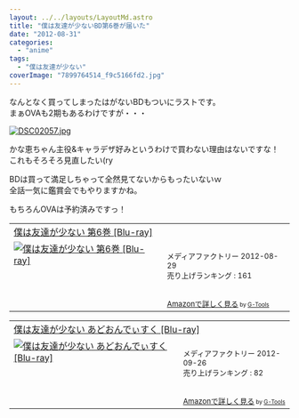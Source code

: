```yaml
---
layout: ../../layouts/LayoutMd.astro
title: "僕は友達が少ないBD第6巻が届いた"
date: "2012-08-31"
categories: 
  - "anime"
tags: 
  - "僕は友達が少ない"
coverImage: "7899764514_f9c5166fd2.jpg"
---
```


なんとなく買ってしまったはがないBDもついにラストです。  
まぁOVAも2期もあるわけですが・・・

[![DSC02057.jpg](/wp/images/9029362451_91f7767271.jpg)](http://www.flickr.com/photos/67522130@N08/9029362451/ "DSC02057.jpg")

かな恵ちゃん主役&キャラデザ好みというわけで買わない理由はないですな！  
これもそろそろ見直したい(ry

BDは買って満足しちゃって全然見てないからもったいないｗ  
全話一気に鑑賞会でもやりますかね。

もちろんOVAは予約済みですっ！

<table cellpadding="5" border="0"><tbody><tr><td colspan="2"><a href="https://www.amazon.co.jp/exec/obidos/ASIN/B005S8R3DQ/mizuka123-22/" target="_blank">僕は友達が少ない 第6巻 [Blu-ray]</a></td></tr><tr><td valign="top"><a href="https://www.amazon.co.jp/exec/obidos/ASIN/B005S8R3DQ/mizuka123-22/" target="_blank"><img border="0" alt="僕は友達が少ない 第6巻 [Blu-ray]" src="images/51cVrXAsCPL._SL160_.jpg"></a></td><td valign="top"><font size="-1"><br>メディアファクトリー 2012-08-29<br>売り上げランキング : 161<br><br><br><a href="https://www.amazon.co.jp/exec/obidos/ASIN/B005S8R3DQ/mizuka123-22/" target="_blank">Amazonで詳しく見る</a></font><font size="-2"> by <a href="http://www.goodpic.com/mt/aws/index.html">G-Tools</a></font></td></tr></tbody></table>

<table cellpadding="5" border="0"><tbody><tr><td colspan="2"><a href="https://www.amazon.co.jp/exec/obidos/ASIN/B007Y2P6LU/mizuka123-22/" target="_blank">僕は友達が少ない あどおんでぃすく [Blu-ray]</a></td></tr><tr><td valign="top"><a href="https://www.amazon.co.jp/exec/obidos/ASIN/B007Y2P6LU/mizuka123-22/" target="_blank"><img border="0" alt="僕は友達が少ない あどおんでぃすく [Blu-ray]" src="images/51frGyn5hFL._SL160_.jpg"></a></td><td valign="top"><font size="-1"><br>メディアファクトリー 2012-09-26<br>売り上げランキング : 82<br><br><br><a href="https://www.amazon.co.jp/exec/obidos/ASIN/B007Y2P6LU/mizuka123-22/" target="_blank">Amazonで詳しく見る</a></font><font size="-2"> by <a href="http://www.goodpic.com/mt/aws/index.html">G-Tools</a></font></td></tr></tbody></table>
